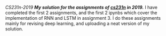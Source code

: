 *CS231n-2019*
***My solution for the assignments of [cs231n](http://cs231n.github.io/) in 2019.***
I have completed the first 2 assignments, and the first 2 ipynbs which cover the implementation of RNN and LSTM in assignment 3. I do these assignments mainly for revising deep learning, and uploading a neat version of my solution.